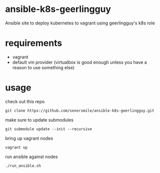 # ansible-k8s-geerlingguy
Ansible site to deploy kubernetes to vagrant using geerlingguy's k8s role

# requirements
- vagrant
- default vm provider (virtualbox is good enough unless you have a reason to use something else)

# usage
check out this repo

`git clone https://github.com/senorsmile/ansible-k8s-geerlingguy.git`


make sure to update submodules

`git submodule update --init --recursive`


bring up vagrant nodes

`vagrant up`


run ansible against nodes

`./run_ansible.sh`
